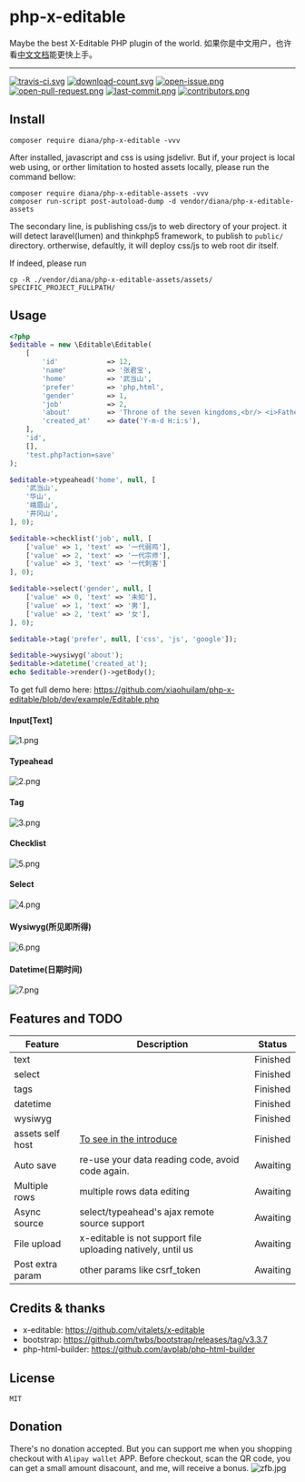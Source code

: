 # php-x-editable

Maybe the best X-Editable PHP plugin of the world. 如果你是中文用户，也许看[中文文档](README_cn.md)能更快上手。


---
[![travis-ci.svg](https://api.travis-ci.org/xiaohuilam/php-x-editable.svg?branch=master)](https://travis-ci.org/xiaohuilam/php-x-editable) [![download-count.svg](https://img.shields.io/packagist/dt/diana/php-x-editable.svg)](https://packagist.org/packages/diana/php-x-editable) [![open-issue.png](https://img.shields.io/github/issues/xiaohuilam/php-x-editable.svg)](https://github.com/xiaohuilam/php-x-editable/issues) [![open-pull-request.png](https://img.shields.io/github/issues-pr/xiaohuilam/php-x-editable.svg)](https://github.com/xiaohuilam/php-x-editable/pulls) [![last-commit.png](https://img.shields.io/github/last-commit/xiaohuilam/php-x-editable.svg)](https://github.com/xiaohuilam/php-x-editable/commits) [![contributors.png](https://img.shields.io/github/contributors/xiaohuilam/php-x-editabl.svg)](https://github.com/xiaohuilam/php-x-editable/graphs/contributors)


## Install

```
composer require diana/php-x-editable -vvv
```

After installed, javascript and css is using jsdelivr.
But if, your project is local web using, or orther limitation to hosted assets locally,
please run the command bellow:

```
composer require diana/php-x-editable-assets -vvv
composer run-script post-autoload-dump -d vendor/diana/php-x-editable-assets
```

The secondary line, is publishing css/js to web directory of your project. it will detect laravel(lumen)
and thinkphp5 framework, to publish to `public/` directory.
ortherwise, defaultly, it will deploy css/js to web root dir itself.

If indeed, please run

```
cp -R ./vendor/diana/php-x-editable-assets/assets/ SPECIFIC_PROJECT_FULLPATH/
```


## Usage

```php
<?php
$editable = new \Editable\Editable(
    [
        'id'            => 12,
        'name'          => '张君宝',
        'home'          => '武当山',
        'prefer'        => 'php,html',
        'gender'        => 1,
        'job'           => 2,
        'about'         => 'Throne of the seven kingdoms,<br/> <i>Father of the dragon</i>, <b>stormborn</b>, <u>unburn</u>.',
        'created_at'    => date('Y-m-d H:i:s'),
    ], 
    'id', 
    [], 
    'test.php?action=save'
);

$editable->typeahead('home', null, [
    '武当山',
    '华山',
    '峨眉山',
    '井冈山',
], 0);

$editable->checklist('job', null, [
    ['value' => 1, 'text' => '一代弱鸡'],
    ['value' => 2, 'text' => '一代宗师'],
    ['value' => 3, 'text' => '一代刺客']
], 0);

$editable->select('gender', null, [
    ['value' => 0, 'text' => '未知'],
    ['value' => 1, 'text' => '男'],
    ['value' => 2, 'text' => '女'],
], 0);

$editable->tag('prefer', null, ['css', 'js', 'google']);

$editable->wysiwyg('about');
$editable->datetime('created_at');
echo $editable->render()->getBody();
```

To get full demo here: https://github.com/xiaohuilam/php-x-editable/blob/dev/example/Editable.php


#### Input[Text]
![1.png](https://ooo.0o0.ooo/2017/11/09/5a042ab5a73db.png)

#### Typeahead
![2.png](https://ooo.0o0.ooo/2017/11/09/5a042ab5cc6a1.png)

#### Tag
![3.png](https://ooo.0o0.ooo/2017/11/09/5a042ab5cf328.png)

#### Checklist
![5.png](https://ooo.0o0.ooo/2017/11/09/5a042ab5e86fd.png)

#### Select
![4.png](https://ooo.0o0.ooo/2017/11/09/5a042ab5f2f18.png)

#### Wysiwyg(所见即所得)
![6.png](https://ooo.0o0.ooo/2017/11/09/5a042ab6068d1.png)

#### Datetime(日期时间)
![7.png](https://ooo.0o0.ooo/2017/11/09/5a042ab610250.png)



## Features and TODO

|Feature |Description |Status |
|--|--|--|
|text | |Finished|
|select | |Finished|
|tags | |Finished|
|datetime| |Finished|
|wysiwyg| |Finished|
| assets self host | [To see in the introduce](https://github.com/xiaohuilam/php-x-editable#install)|Finished|
|Auto save| re-use your data reading code, avoid code again. | Awaiting |
|Multiple rows|multiple rows data editing | Awaiting|
|Async source |select/typeahead's ajax remote source support| Awaiting|
|File upload |x-editable is not support file uploading natively, until us| Awaiting|
|Post extra param|other params like csrf_token|Awaiting|

## Credits & thanks

 - x-editable: https://github.com/vitalets/x-editable
 - bootstrap: https://github.com/twbs/bootstrap/releases/tag/v3.3.7
 - php-html-builder: https://github.com/avplab/php-html-builder

## License

```
MIT
```


## Donation

There's no donation accepted.
But you can support me when you shopping checkout with `Alipay wallet`  APP.
Before checkout, scan the QR code, you can get a small amount disacount, and me, will receive a bonus.
![zfb.jpg](https://i.loli.net/2017/11/16/5a0d3d6f957bc.jpg)
